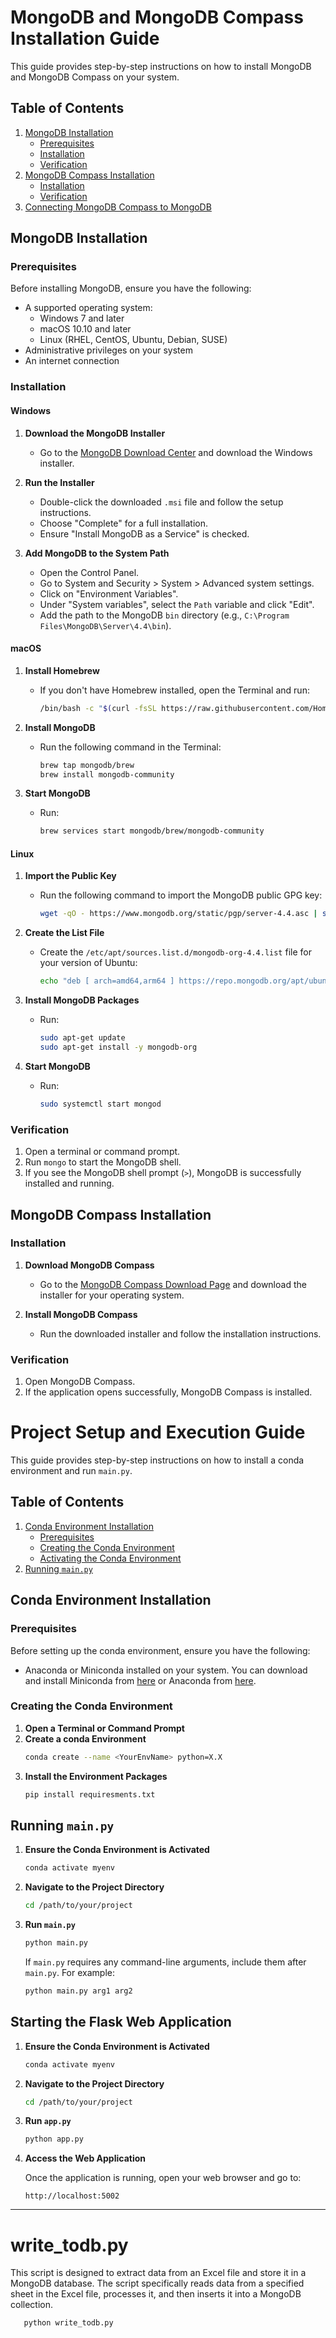 # MongoDB and MongoDB Compass Installation Guide

This guide provides step-by-step instructions on how to install MongoDB and MongoDB Compass on your system.

## Table of Contents

1. [MongoDB Installation](#mongodb-installation)
    - [Prerequisites](#prerequisites)
    - [Installation](#installation)
    - [Verification](#verification)
2. [MongoDB Compass Installation](#mongodb-compass-installation)
    - [Installation](#installation-1)
    - [Verification](#verification-1)
3. [Connecting MongoDB Compass to MongoDB](#connecting-mongodb-compass-to-mongodb)

## MongoDB Installation

### Prerequisites

Before installing MongoDB, ensure you have the following:

- A supported operating system:
  - Windows 7 and later
  - macOS 10.10 and later
  - Linux (RHEL, CentOS, Ubuntu, Debian, SUSE)
- Administrative privileges on your system
- An internet connection

### Installation

#### Windows

1. **Download the MongoDB Installer**
   - Go to the [MongoDB Download Center](https://www.mongodb.com/try/download/community) and download the Windows installer.

2. **Run the Installer**
   - Double-click the downloaded `.msi` file and follow the setup instructions.
   - Choose "Complete" for a full installation.
   - Ensure "Install MongoDB as a Service" is checked.

3. **Add MongoDB to the System Path**
   - Open the Control Panel.
   - Go to System and Security > System > Advanced system settings.
   - Click on "Environment Variables".
   - Under "System variables", select the `Path` variable and click "Edit".
   - Add the path to the MongoDB `bin` directory (e.g., `C:\Program Files\MongoDB\Server\4.4\bin`).

#### macOS

1. **Install Homebrew**
   - If you don't have Homebrew installed, open the Terminal and run:
     ```sh
     /bin/bash -c "$(curl -fsSL https://raw.githubusercontent.com/Homebrew/install/HEAD/install.sh)"
     ```

2. **Install MongoDB**
   - Run the following command in the Terminal:
     ```sh
     brew tap mongodb/brew
     brew install mongodb-community
     ```

3. **Start MongoDB**
   - Run:
     ```sh
     brew services start mongodb/brew/mongodb-community
     ```

#### Linux

1. **Import the Public Key**
   - Run the following command to import the MongoDB public GPG key:
     ```sh
     wget -qO - https://www.mongodb.org/static/pgp/server-4.4.asc | sudo apt-key add -
     ```

2. **Create the List File**
   - Create the `/etc/apt/sources.list.d/mongodb-org-4.4.list` file for your version of Ubuntu:
     ```sh
     echo "deb [ arch=amd64,arm64 ] https://repo.mongodb.org/apt/ubuntu focal/mongodb-org/4.4 multiverse" | sudo tee /etc/apt/sources.list.d/mongodb-org-4.4.list
     ```

3. **Install MongoDB Packages**
   - Run:
     ```sh
     sudo apt-get update
     sudo apt-get install -y mongodb-org
     ```

4. **Start MongoDB**
   - Run:
     ```sh
     sudo systemctl start mongod
     ```

### Verification

1. Open a terminal or command prompt.
2. Run `mongo` to start the MongoDB shell.
3. If you see the MongoDB shell prompt (`>`), MongoDB is successfully installed and running.

## MongoDB Compass Installation

### Installation

1. **Download MongoDB Compass**
   - Go to the [MongoDB Compass Download Page](https://www.mongodb.com/try/download/compass) and download the installer for your operating system.

2. **Install MongoDB Compass**
   - Run the downloaded installer and follow the installation instructions.

### Verification

1. Open MongoDB Compass.
2. If the application opens successfully, MongoDB Compass is installed.




# Project Setup and Execution Guide

This guide provides step-by-step instructions on how to install a conda environment and run `main.py`.

## Table of Contents

1. [Conda Environment Installation](#conda-environment-installation)
    - [Prerequisites](#prerequisites)
    - [Creating the Conda Environment](#creating-the-conda-environment)
    - [Activating the Conda Environment](#activating-the-conda-environment)
2. [Running `main.py`](#running-mainpy)

## Conda Environment Installation

### Prerequisites

Before setting up the conda environment, ensure you have the following:

- Anaconda or Miniconda installed on your system. You can download and install Miniconda from [here](https://docs.conda.io/en/latest/miniconda.html) or Anaconda from [here](https://www.anaconda.com/products/distribution).

### Creating the Conda Environment

1. **Open a Terminal or Command Prompt**
2. **Create a conda Environment**
   ```sh
   conda create --name <YourEnvName> python=X.X 
3. **Install the Environment Packages**
   ```sh
   pip install requiresments.txt

## Running `main.py`

1. **Ensure the Conda Environment is Activated**

    ```sh
    conda activate myenv
    ```

2. **Navigate to the Project Directory**

    ```sh
    cd /path/to/your/project
    ```

3. **Run `main.py`**

    ```sh
    python main.py
    ```

   If `main.py` requires any command-line arguments, include them after `main.py`. For example:

    ```sh
    python main.py arg1 arg2
    ```

## Starting the Flask Web Application

1. **Ensure the Conda Environment is Activated**

    ```sh
    conda activate myenv
    ```

2. **Navigate to the Project Directory**

    ```sh
    cd /path/to/your/project
    ```

3. **Run `app.py`**

    ```sh
    python app.py
    ```

4. **Access the Web Application**

   Once the application is running, open your web browser and go to:

    ```
    http://localhost:5002
    ```

---
# write_todb.py

This script is designed to extract data from an Excel file and store it in a MongoDB database. The script specifically reads data from a specified sheet in the Excel file, processes it, and then inserts it into a MongoDB collection.
 ```sh
    python write_todb.py
 ```
